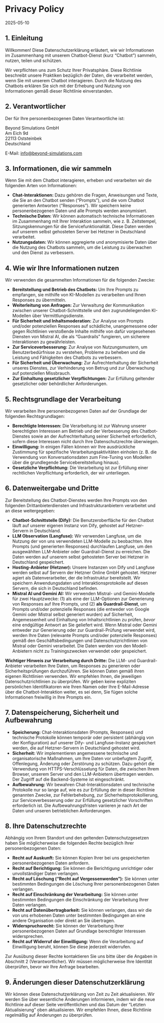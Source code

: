 # Privacy Policy

2025-05-10

## 1. Einleitung

Willkommen! Diese Datenschutzerklärung erläutert, wie wir Informationen
im Zusammenhang mit unserem Chatbot-Dienst (kurz “Chatbot”) sammeln,
nutzen, teilen und schützen.

Wir verpflichten uns zum Schutz Ihrer Privatsphäre. Diese Richtlinie
beschreibt unsere Praktiken bezüglich der Daten, die verarbeitet werden,
wenn Sie mit unserem Chatbot interagieren. Durch die Nutzung des
Chatbots erklären Sie sich mit der Erhebung und Nutzung von
Informationen gemäß dieser Richtlinie einverstanden.

## 2. Verantwortlicher

Der für Ihre personenbezogenen Daten Verantwortliche ist:

Beyond Simulations GmbH  
Am Eich 9d  
22113 Oststeinbek  
Deutschland

E-Mail: <info@beyond-simulations.com>

## 3. Informationen, die wir sammeln

Wenn Sie mit dem Chatbot interagieren, erheben und verarbeiten wir die
folgenden Arten von Informationen:

- **Chat-Interaktionen:** Dazu gehören die Fragen, Anweisungen und
  Texte, die Sie an den Chatbot senden (“Prompts”), und die vom Chatbot
  generierten Antworten (“Responses”). Wir speichern keine
  personenbezogenen Daten und alle Prompts werden anonymisiert.
- **Technische Daten:** Wir können automatisch technische Informationen
  im Zusammenhang mit Ihrer Interaktion sammeln, wie z. B. Zeitstempel,
  Sitzungskennungen für die Servicefunktionalität. Diese Daten werden
  auf unserem selbst gehosteten Server bei Hetzner in Deutschland
  verarbeitet.
- **Nutzungsdaten:** Wir können aggregierte und anonymisierte Daten über
  die Nutzung des Chatbots sammeln, um die Leistung zu überwachen und
  den Dienst zu verbessern.

## 4. Wie wir Ihre Informationen nutzen

Wir verwenden die gesammelten Informationen für die folgenden Zwecke:

- **Bereitstellung und Betrieb des Chatbots:** Um Ihre Prompts zu
  empfangen, sie mithilfe von KI-Modellen zu verarbeiten und Ihnen
  Responses zu übermitteln.
- **Weiterleitung von Anfragen:** Zur Verwaltung der Kommunikation
  zwischen unserer Chatbot-Schnittstelle und den zugrundeliegenden
  KI-Modellen über Vermittlungsdienste.
- **Für Sicherheit und Inhaltsmoderation:** Zur Analyse von Prompts
  und/oder potenziellen Responses auf schädliche, unangemessene oder
  gegen Richtlinien verstoßende Inhalte mithilfe von dafür vorgesehenen
  Diensten von Mistral AI, die als “Guardrails” fungieren, um sicherere
  Interaktionen zu gewährleisten.
- **Zur Serviceverbesserung:** Zur Analyse von Nutzungsmustern, um
  Benutzerbedürfnisse zu verstehen, Probleme zu beheben und die Leistung
  und Fähigkeiten des Chatbots zu verbessern.
- **Für Sicherheit und Überwachung:** Zur Aufrechterhaltung der
  Sicherheit unseres Dienstes, zur Verhinderung von Betrug und zur
  Überwachung auf potenziellen Missbrauch.
- **Zur Einhaltung gesetzlicher Verpflichtungen:** Zur Erfüllung
  geltender gesetzlicher oder behördlicher Anforderungen.

## 5. Rechtsgrundlage der Verarbeitung

Wir verarbeiten Ihre personenbezogenen Daten auf der Grundlage der
folgenden Rechtsgrundlagen:

- **Berechtigte Interessen:** Die Verarbeitung ist zur Wahrung unserer
  berechtigten Interessen am Betrieb und der Verbesserung des
  Chatbot-Dienstes sowie an der Aufrechterhaltung seiner Sicherheit
  erforderlich, sofern diese Interessen nicht durch Ihre
  Datenschutzrechte überwiegen.
- **Einwilligung:** In einigen Fällen können wir Ihre ausdrückliche
  Zustimmung für spezifische Verarbeitungsaktivitäten einholen (z. B.
  die Verwendung von Konversationsdaten zum Fine-Tuning von Modellen
  über die grundlegende Servicebereitstellung hinaus).
- **Gesetzliche Verpflichtung:** Die Verarbeitung ist zur Erfüllung
  einer rechtlichen Verpflichtung erforderlich, der wir unterliegen.

## 6. Datenweitergabe und Dritte

Zur Bereitstellung des Chatbot-Dienstes werden Ihre Prompts von den
folgenden Drittanbieterdiensten und Infrastrukturanbietern verarbeitet
und an diese weitergegeben:

- **Chatbot-Schnittstelle (Dify):** Die Benutzeroberfläche für den
  Chatbot läuft auf unserer eigenen Instanz von Dify, gehostet auf
  Hetzner-Servern in Deutschland.
- **LLM Observation (Langfuse):** Wir verwenden Langfuse, um die Nutzung
  der von uns verwendeten LLM-Modelle zu beobachten. Ihre Prompts (und
  generierten Responses) durchlaufen Langfuse, um den ausgewählten
  LLM-Anbieter oder Guardrail-Dienst zu erreichen. Die Daten werden auf
  unserem selbst gehosteten Server bei Hetzner in Deutschland
  gespeichert.
- **Hosting-Anbieter (Hetzner):** Unsere Instanzen von Dify und Langfuse
  werden selbst auf Servern der Hetzner Online GmbH gehostet. Hetzner
  agiert als Datenverarbeiter, der die Infrastruktur bereitstellt. Wir
  speichern Anwendungsdaten und Interaktionsprotokolle auf diesen
  Servern, die sich in Deutschland befinden.
- **Mistral AI und Gemini AI:** Wir verwenden Mistral- und
  Gemini-Modelle für zwei Hauptzwecke: (1) als eine der LLM-Optionen zur
  Generierung von Responses auf Ihre Prompts, und (2) **als
  Guardrail-Dienst**, um Prompts und/oder potenzielle Responses (die
  entweder von Google Gemini oder Mistral selbst generiert wurden) auf
  Sicherheit, Angemessenheit und Einhaltung von Inhaltsrichtlinien zu
  prüfen, *bevor* eine endgültige Antwort an Sie geliefert wird. Wenn
  Mistral oder Gemini entweder zur Generierung oder zur
  Guardrail-Prüfung verwendet wird, werden Ihre Daten (relevante Prompts
  und/oder potenzielle Responses) gemäß den Geschäftsbedingungen und
  Datenschutzrichtlinien von Mistral oder Gemini verarbeitet. Die Daten
  werden von den Modell-Anbietern nicht zu Trainingszwecken verwendet
  oder gespeichert.

**Wichtiger Hinweis zur Verarbeitung durch Dritte:** Die LLM- und
Guardrail-Anbieter verarbeiten Ihre Daten, um Responses zu generieren
oder Sicherheitsprüfungen durchzuführen. Sie können Daten gemäß ihren
eigenen Richtlinien verwenden. Wir empfehlen Ihnen, die jeweiligen
Datenschutzrichtlinien zu überprüfen. Wir geben keine expliziten
persönlichen Identifikatoren wie Ihren Namen oder Ihre E-Mail-Adresse
über die Chatbot-Interaktion weiter, es sei denn, Sie fügen solche
Informationen freiwillig in Ihre Prompts ein.

## 7. Datenspeicherung, Sicherheit und Aufbewahrung

- **Speicherung:** Chat-Interaktionsdaten (Prompts, Responses) und
  technische Protokolle können temporär oder persistent (abhängig von
  der Konfiguration) auf unserer Dify- und Langfuse-Instanz gespeichert
  werden, die auf Hetzner-Servern in Deutschland gehostet wird.
- **Sicherheit:** Wir implementieren angemessene technische und
  organisatorische Maßnahmen, um Ihre Daten vor unbefugtem Zugriff,
  Offenlegung, Änderung oder Zerstörung zu schützen. Dazu gehört die
  Verwendung von HTTPS-Verschlüsselung für Daten, die zwischen Ihrem
  Browser, unserem Server und den LLM-Anbietern übertragen werden. Der
  Zugriff auf die Backend-Systeme ist eingeschränkt.
- **Aufbewahrung:** Wir bewahren Chat-Interaktionsdaten und technische
  Protokolle nur so lange auf, wie es zur Erfüllung der in dieser
  Richtlinie genannten Zwecke, zur Fehlerbehebung, zur
  Sicherheitsprotokollierung, zur Serviceverbesserung oder zur Erfüllung
  gesetzlicher Vorschriften erforderlich ist. Die Aufbewahrungsfristen
  variieren je nach Art der Daten und unseren betrieblichen
  Anforderungen.

## 8. Ihre Datenschutzrechte

Abhängig von Ihrem Standort und den geltenden Datenschutzgesetzen haben
Sie möglicherweise die folgenden Rechte bezüglich Ihrer
personenbezogenen Daten:

- **Recht auf Auskunft:** Sie können Kopien Ihrer bei uns gespeicherten
  personenbezogenen Daten anfordern.
- **Recht auf Berichtigung:** Sie können die Berichtigung unrichtiger
  oder unvollständiger Daten verlangen.
- **Recht auf Löschung (“Recht auf Vergessenwerden”):** Sie können unter
  bestimmten Bedingungen die Löschung Ihrer personenbezogenen Daten
  verlangen.
- **Recht auf Einschränkung der Verarbeitung:** Sie können unter
  bestimmten Bedingungen die Einschränkung der Verarbeitung Ihrer Daten
  verlangen.
- **Recht auf Datenübertragbarkeit:** Sie können verlangen, dass wir die
  von uns erhobenen Daten unter bestimmten Bedingungen an eine andere
  Organisation oder direkt an Sie übertragen.
- **Widerspruchsrecht:** Sie können der Verarbeitung Ihrer
  personenbezogenen Daten auf Grundlage berechtigter Interessen
  widersprechen.
- **Recht auf Widerruf der Einwilligung:** Wenn die Verarbeitung auf
  Einwilligung beruht, können Sie diese jederzeit widerrufen.

Zur Ausübung dieser Rechte kontaktieren Sie uns bitte über die Angaben
in Abschnitt 2 (Verantwortlicher). Wir müssen möglicherweise Ihre
Identität überprüfen, bevor wir Ihre Anfrage bearbeiten.

## 9. Änderungen dieser Datenschutzerklärung

Wir können diese Datenschutzerklärung von Zeit zu Zeit aktualisieren.
Wir werden Sie über wesentliche Änderungen informieren, indem wir die
neue Richtlinie auf dieser Seite veröffentlichen und das Datum der
“Letzten Aktualisierung” oben aktualisieren. Wir empfehlen Ihnen, diese
Richtlinie regelmäßig auf Änderungen zu überprüfen.
